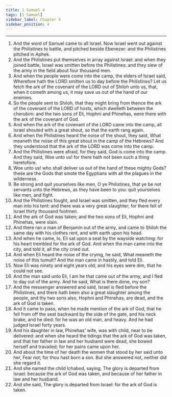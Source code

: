 ```yaml
---
title: 1 Samuel 4
tags: [1 Samuel]
sidebar_label: Chapter 4
sidebar_position: 4
---
```


---
1. And the word of Samuel came to all Israel. Now Israel went out against the Philistines to battle, and pitched beside Ebenezer: and the Philistines pitched in Aphek.
2. And the Philistines put themselves in array against Israel: and when they joined battle, Israel was smitten before the Philistines: and they slew of the army in the field about four thousand men.
3. And when the people were come into the camp, the elders of Israel said, Wherefore hath the LORD smitten us to day before the Philistines? Let us fetch the ark of the covenant of the LORD out of Shiloh unto us, that, when it cometh among us, it may save us out of the hand of our enemies.
4. So the people sent to Shiloh, that they might bring from thence the ark of the covenant of the LORD of hosts, which dwelleth between the cherubim: and the two sons of Eli, Hophni and Phinehas, were there with the ark of the covenant of God.
5. And when the ark of the covenant of the LORD came into the camp, all Israel shouted with a great shout, so that the earth rang again.
6. And when the Philistines heard the noise of the shout, they said, What meaneth the noise of this great shout in the camp of the Hebrews? And they understood that the ark of the LORD was come into the camp.
7. And the Philistines were afraid, for they said, God is come into the camp. And they said, Woe unto us! for there hath not been such a thing heretofore.
8. Woe unto us! who shall deliver us out of the hand of these mighty Gods? these are the Gods that smote the Egyptians with all the plagues in the wilderness.
9. Be strong and quit yourselves like men, O ye Philistines, that ye be not servants unto the Hebrews, as they have been to you: quit yourselves like men, and fight.
10. And the Philistines fought, and Israel was smitten, and they fled every man into his tent: and there was a very great slaughter; for there fell of Israel thirty thousand footmen.
11. And the ark of God was taken; and the two sons of Eli, Hophni and Phinehas, were slain.
12. And there ran a man of Benjamin out of the army, and came to Shiloh the same day with his clothes rent, and with earth upon his head.
13. And when he came, lo, Eli sat upon a seat by the wayside watching: for his heart trembled for the ark of God. And when the man came into the city, and told it, all the city cried out.
14. And when Eli heard the noise of the crying, he said, What meaneth the noise of this tumult? And the man came in hastily, and told Eli.
15. Now Eli was ninety and eight years old; and his eyes were dim, that he could not see.
16. And the man said unto Eli, I am he that came out of the army, and I fled to day out of the army. And he said, What is there done, my son?
17. And the messenger answered and said, Israel is fled before the Philistines, and there hath been also a great slaughter among the people, and thy two sons also, Hophni and Phinehas, are dead, and the ark of God is taken.
18. And it came to pass, when he made mention of the ark of God, that he fell from off the seat backward by the side of the gate, and his neck brake, and he died: for he was an old man, and heavy. And he had judged Israel forty years.
19. And his daughter in law, Phinehas' wife, was with child, near to be delivered: and when she heard the tidings that the ark of God was taken, and that her father in law and her husband were dead, she bowed herself and travailed; for her pains came upon her.
20. And about the time of her death the women that stood by her said unto her, Fear not; for thou hast born a son. But she answered not, neither did she regard it.
21. And she named the child Ichabod, saying, The glory is departed from Israel: because the ark of God was taken, and because of her father in law and her husband.
22. And she said, The glory is departed from Israel: for the ark of God is taken.